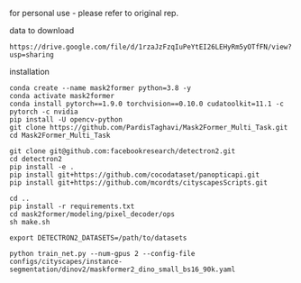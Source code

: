 for personal use - please refer to original rep.

data to download

```https://drive.google.com/file/d/1rzaJzFzqIuPeYtEI26LEHyRm5yOTfFN/view?usp=sharing```

installation

```
conda create --name mask2former python=3.8 -y
conda activate mask2former
conda install pytorch==1.9.0 torchvision==0.10.0 cudatoolkit=11.1 -c pytorch -c nvidia
pip install -U opencv-python
git clone https://github.com/PardisTaghavi/Mask2Former_Multi_Task.git
cd Mask2Former_Multi_Task

git clone git@github.com:facebookresearch/detectron2.git
cd detectron2
pip install -e .
pip install git+https://github.com/cocodataset/panopticapi.git
pip install git+https://github.com/mcordts/cityscapesScripts.git

cd ..
pip install -r requirements.txt
cd mask2former/modeling/pixel_decoder/ops
sh make.sh
```

```
export DETECTRON2_DATASETS=/path/to/datasets

python train_net.py --num-gpus 2 --config-file configs/cityscapes/instance-segmentation/dinov2/maskformer2_dino_small_bs16_90k.yaml 

```

